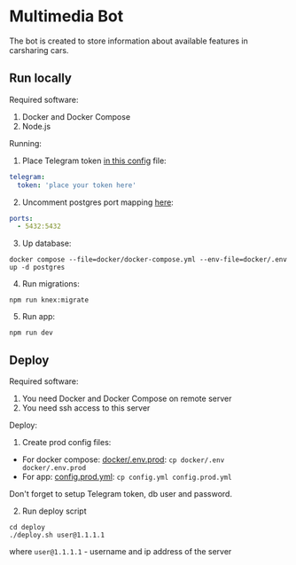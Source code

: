 # Multimedia Bot

The bot is created to store information about available features in carsharing cars.

## Run locally

Required software:
1. Docker and Docker Compose
2. Node.js

Running:
1. Place Telegram token [in this config](config.yml) file:
  ```yml
  telegram:
    token: 'place your token here'
  ```
2. Uncomment postgres port mapping [here](docker/docker-compose.yml):
  ```yml
  ports:
    - 5432:5432
  ```

3. Up database:
  ```shell
  docker compose --file=docker/docker-compose.yml --env-file=docker/.env up -d postgres
  ```

4. Run migrations:
  ```shell
  npm run knex:migrate
  ```

5. Run app:
  ```shell
  npm run dev
  ```

## Deploy

Required software:
1. You need Docker and Docker Compose on remote server
2. You need ssh access to this server

Deploy:
1. Create prod config files:
  - For docker compose: [docker/.env.prod](docker/.env.prod): `cp docker/.env docker/.env.prod`
  - For app: [config.prod.yml](config.prod.yml): `cp config.yml config.prod.yml`

  Don't forget to setup Telegram token, db user and password.

2. Run deploy script
  ```shell
  cd deploy
  ./deploy.sh user@1.1.1.1
  ```
  where `user@1.1.1.1` - username and ip address of the server
